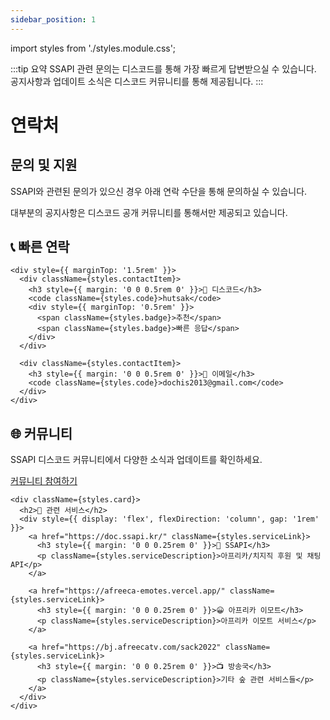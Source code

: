 ```yaml
---
sidebar_position: 1
---
```


import styles from './styles.module.css';

:::tip 요약
SSAPI 관련 문의는 디스코드를 통해 가장 빠르게 답변받으실 수 있습니다. 공지사항과 업데이트 소식은 디스코드 커뮤니티를 통해 제공됩니다.
:::

# 연락처

<div className={styles.header}>
  <h2 style={{ margin: '0 0 1rem 0' }}>문의 및 지원</h2>
  <p>SSAPI와 관련된 문의가 있으신 경우 아래 연락 수단을 통해 문의하실 수 있습니다.</p>
  <p>대부분의 공지사항은 디스코드 공개 커뮤니티를 통해서만 제공되고 있습니다.</p>
</div>

<div className={styles.grid}>
  <div className={styles.card}>
    <h2>📞 빠른 연락</h2>
    
    <div style={{ marginTop: '1.5rem' }}>
      <div className={styles.contactItem}>
        <h3 style={{ margin: '0 0 0.5rem 0' }}>💬 디스코드</h3>
        <code className={styles.code}>hutsak</code>
        <div style={{ marginTop: '0.5rem' }}>
          <span className={styles.badge}>추천</span>
          <span className={styles.badge}>빠른 응답</span>
        </div>
      </div>

      <div className={styles.contactItem}>
        <h3 style={{ margin: '0 0 0.5rem 0' }}>📧 이메일</h3>
        <code className={styles.code}>dochis2013@gmail.com</code>
      </div>
    </div>

  </div>

  <div>
    <div className={styles.card} style={{ marginBottom: '2rem' }}>
      <h2>🌐 커뮤니티</h2>
      <p>SSAPI 디스코드 커뮤니티에서 다양한 소식과 업데이트를 확인하세요.</p>
      <a href="https://discord.gg/cNVpzCkEvM" className={styles.button}>커뮤니티 참여하기</a>
    </div>

    <div className={styles.card}>
      <h2>🔗 관련 서비스</h2>
      <div style={{ display: 'flex', flexDirection: 'column', gap: '1rem' }}>
        <a href="https://doc.ssapi.kr/" className={styles.serviceLink}>
          <h3 style={{ margin: '0 0 0.25rem 0' }}>🔌 SSAPI</h3>
          <p className={styles.serviceDescription}>아프리카/치지직 후원 및 채팅 API</p>
        </a>

        <a href="https://afreeca-emotes.vercel.app/" className={styles.serviceLink}>
          <h3 style={{ margin: '0 0 0.25rem 0' }}>😀 아프리카 이모트</h3>
          <p className={styles.serviceDescription}>아프리카 이모트 서비스</p>
        </a>

        <a href="https://bj.afreecatv.com/sack2022" className={styles.serviceLink}>
          <h3 style={{ margin: '0 0 0.25rem 0' }}>📺 방송국</h3>
          <p className={styles.serviceDescription}>기타 숲 관련 서비스들</p>
        </a>
      </div>
    </div>

  </div>
</div>
